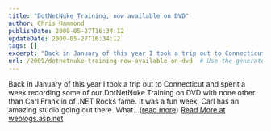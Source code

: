 ```yaml
---
title: "DotNetNuke Training, now available on DVD"
author: Chris Hammond
publishDate: 2009-05-27T16:34:12
updateDate: 2009-05-27T16:34:12
tags: []
excerpt: "Back in January of this year I took a trip out to Connecticut and spent a week recording some of our DotNetNuke Training on DVD with none other than Carl Franklin of .NET Rocks fame. It was a fun week, Carl has an amazing studio going out there. What...(read more)"
url: /2009/dotnetnuke-training-now-available-on-dvd  # Use the generated URL with year
---
```

Back in January of this year I took a trip out to Connecticut and spent a week recording some of our DotNetNuke Training on DVD with none other than Carl Franklin of .NET Rocks fame. It was a fun week, Carl has an amazing studio going out there. What...(<a href="https://weblogs.asp.net/christoc/archive/2009/05/27/dotnetnuke-training-now-available-on-dvd.aspx">read more</a>)<img src="https://weblogs.asp.net/aggbug.aspx?PostID=7098940" width="1" height="1"> <a href="https://weblogs.asp.net/christoc/archive/2009/05/27/dotnetnuke-training-now-available-on-dvd.aspx">Read More at weblogs.asp.net</a>
